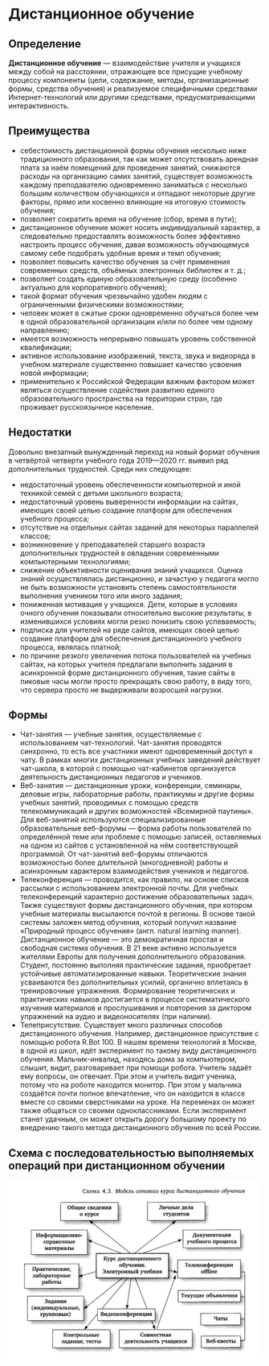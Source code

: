 # Дистанционное обучение

## Определение

**Дистанционное обучение** — взаимодействие учителя и учащихся между собой на расстоянии, отражающее все присущие учебному процессу компоненты (цели, содержание, методы, организационные формы, средства обучения) и реализуемое специфичными средствами Интернет-технологий или другими средствами, предусматривающими интерактивность.

## Преимущества

- себестоимость дистанционной формы обучения несколько ниже традиционного образования, так как может отсутствовать арендная плата за наём помещений для проведения занятий, снижаются расходы на организацию самих занятий, существует возможность каждому преподавателю одновременно заниматься с несколько большим количеством обучающихся и отпадают некоторые другие факторы, прямо или косвенно влияющие на итоговую стоимость обучения;
- позволяет сократить время на обучение (сбор, время в пути);
- дистанционное обучение может носить индивидуальный характер, а следовательно предоставлять возможность более эффективно настроить процесс обучения, давая возможность обучающемуся самому себе подобрать удобные время и темп обучения;
- позволяет повысить качество обучения за счёт применения современных средств, объёмных электронных библиотек и т. д.;
- позволяет создать единую образовательную среду (особенно актуально для корпоративного обучения);
- такой формат обучения чрезвычайно удобен людям с ограниченными физическими возможностями;
- человек может в сжатые сроки одновременно обучаться более чем в одной образовательной организации и/или по более чем одному направлению;
- имеется возможность непрерывно повышать уровень собственной квалификации;
- активное использование изображений, текста, звука и видеоряда в учебном материале существенно повышает качество усвоения новой информации;
- применительно к Российской Федерации важным фактором может являться осуществление содействия развитию единого образовательного пространства на территории стран, где проживает русскоязычное население.

## Недостатки

Довольно внезапный вынужденный переход на новый формат обучения в четвёртой четверти учебного года 2019—2020 гг. выявил ряд дополнительных трудностей. Среди них следующее:
- недостаточный уровень обеспеченности компьютерной и иной техникой семей с детьми школьного возраста;
- недостаточный уровень выверенности информации на сайтах, имеющих своей целью создание платформ для обеспечения учебного процесса;
- отсутствие на отдельных сайтах заданий для некоторых параллелей классов;
- возникновение у преподавателей старшего возраста дополнительных трудностей в овладении современными компьютерными технологиями;
- снижение объективности оценивания знаний учащихся. Оценка знаний осуществлялась дистанционно, и зачастую у педагога могло не быть возможности установить степень самостоятельности выполнения учеником того или иного задания;
- пониженная мотивация у учащихся. Дети, которые в условиях очного обучения показывали относительно высокие результаты, в изменившихся условиях могли резко понизить свою успеваемость;
- подписка для учителей на ряде сайтов, имеющих своей целью создание платформ для обеспечения дистанционного учебного процесса, являлась платной;
- по причине резкого увеличения потока пользователей на учебных сайтах, на которых учителя предлагали выполнить задания в асинхронной форме дистанционного обучения, такие сайты в пиковые часы могли просто прекращать свою работу, в виду того, что сервера просто не выдерживали возросшей нагрузки.

## Формы

- Чат-занятия — учебные занятия, осуществляемые с использованием чат-технологий. Чат-занятия проводятся синхронно, то есть все участники имеют одновременный доступ к чату. В рамках многих дистанционных учебных заведений действует чат-школа, в которой с помощью чат-кабинетов организуется деятельность дистанционных педагогов и учеников.
- Веб-занятия — дистанционные уроки, конференции, семинары, деловые игры, лабораторные работы, практикумы и другие формы учебных занятий, проводимых с помощью средств телекоммуникаций и других возможностей «Всемирной паутины». Для веб-занятий используются специализированные образовательные веб-форумы — форма работы пользователей по определённой теме или проблеме с помощью записей, оставляемых на одном из сайтов с установленной на нём соответствующей программой. От чат-занятий веб-форумы отличаются возможностью более длительной (многодневной) работы и асинхронным характером взаимодействия учеников и педагогов.
- Телеконференция — проводится, как правило, на основе списков рассылки с использованием электронной почты. Для учебных телеконференций характерно достижение образовательных задач. Также существуют формы дистанционного обучения, при котором учебные материалы высылаются почтой в регионы. В основе такой системы заложен метод обучения, который получил название «Природный процесс обучения» (англ. natural learning manner). Дистанционное обучение — это демократичная простая и свободная система обучения. В 21 веке активно используется жителями Европы для получения дополнительного образования. Студент, постоянно выполняя практические задания, приобретает устойчивые автоматизированные навыки. Теоретические знания усваиваются без дополнительных усилий, органично вплетаясь в тренировочные упражнения. Формирование теоретических и практических навыков достигается в процессе систематического изучения материалов и прослушивания и повторения за диктором упражнений на аудио и видеоносителях (при наличии).
- Телеприсутствие. Существует много различных способов дистанционного обучения. Например, дистанционное присутствие с помощью робота R.Bot 100. В нашем времени технологий в Москве, в одной из школ, идёт эксперимент по такому виду дистанционного обучения. Мальчик-инвалид, находясь дома за компьютером, слышит, видит, разговаривает при помощи робота. Учитель задаёт ему вопросы, он отвечает. При этом и учитель видит ученика, потому что на роботе находится монитор. При этом у мальчика создаётся почти полное впечатление, что он находится в классе вместе со своими сверстниками на уроке. На переменах он может также общаться со своими одноклассниками. Если эксперимент станет удачным, он может открыть дорогу большому проекту по внедрению такого метода дистанционного обучения по всей России.

## Схема с последовательностью выполняемых операций при дистанционном обучении

![Модель сетевого курса дистанционного обучения](image1.jpg "Модель сетевого курса дистанционного обучения")